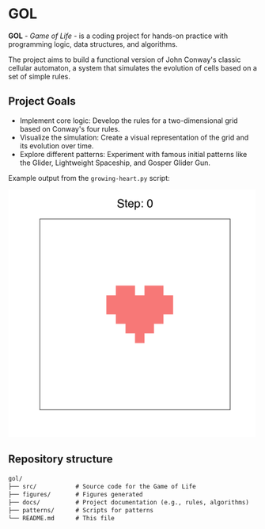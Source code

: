 # GOL
**GOL** - _Game of Life_ - is a coding project for hands-on practice with programming logic, data structures, and algorithms. 

The project aims to build a functional version of John Conway's classic cellular automaton, a system that simulates the evolution of cells based on a set of simple rules.

## Project Goals
- Implement core logic: Develop the rules for a two-dimensional grid based on Conway's four rules.
- Visualize the simulation: Create a visual representation of the grid and its evolution over time.
- Explore different patterns: Experiment with famous initial patterns like the Glider, Lightweight Spaceship, and Gosper Glider Gun.

Example output from the `growing-heart.py` script:

<img src="https://raw.githubusercontent.com/carolinafaccin/gol/main/figures/gif/growing-heart_intro.gif?raw=true" alt="Animated GIF of a growing heart pattern" width="500">


## Repository structure
```
gol/
├── src/           # Source code for the Game of Life
├── figures/       # Figures generated
├── docs/          # Project documentation (e.g., rules, algorithms)
├── patterns/      # Scripts for patterns
└── README.md      # This file
```
